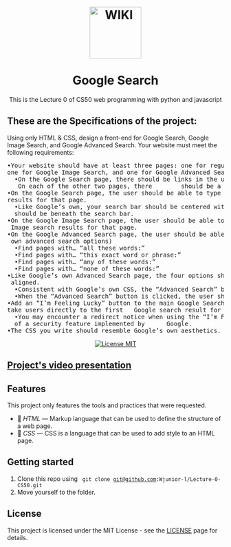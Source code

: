 <h1 align="center">
<br>
  <img src="https://img.icons8.com/external-justicon-lineal-color-justicon/256/external-google-social-media-justicon-lineal-color-justicon.png" alt="WIKI" width="120">
<br>
<br>
Google Search
</h1>

<p align="center">This is the Lecture 0 of CS50 web programming with python and javascript</p>
<h2> These are the Specifications of the project: </h2>
<p>

Using only HTML & CSS, design a front-end for Google Search, Google Image Search, and Google Advanced Search.
Your website must meet the following requirements:

  <pre>
•Your website should have at least three pages: one for regular Google Search (which must be called index.html), 
one for Google Image Search, and one for Google Advanced Search.
  •On the Google Search page, there should be links in the upper-right of the page to go to Image Search or Advanced Search. 
   On each of the other two pages, there        should be a link in the upper-right to go back to Google Search.
•On the Google Search page, the user should be able to type in a query, click “Google Search”, and be taken to the Google search 
results for that page.
  •Like Google’s own, your search bar should be centered with rounded corners. The search button should also be centered, and 
  should be beneath the search bar.
•On the Google Image Search page, the user should be able to type in a query, click a search button, and be taken to the Google 
 Image search results for that page.
•On the Google Advanced Search page, the user should be able to provide input for the following four fields (taken from Google’s 
 own advanced search options)
  •Find pages with… “all these words:”
  •Find pages with… “this exact word or phrase:”
  •Find pages with… “any of these words:”
  •Find pages with… “none of these words:”
•Like Google’s own Advanced Search page, the four options should be stacked vertically, and all of the text fields should be left 
 aligned.
  •Consistent with Google’s own CSS, the “Advanced Search” button should be blue with white text.
  •When the “Advanced Search” button is clicked, the user should be taken to the search results page for their given query.
•Add an “I’m Feeling Lucky” button to the main Google Search page. Consistent with Google’s own behavior, clicking this link should 
take users directly to the first   Google search result for the query, bypassing the normal results page.
  •You may encounter a redirect notice when using the “I’m Feeling Lucky” button. Not to worry! This is an expected consequence 
  of a security feature implemented by      Google.
•The CSS you write should resemble Google’s own aesthetics.
</pre>

</p>
<p align="center">
  <a href="https://opensource.org/licenses/MIT">
    <img src="https://img.shields.io/badge/License-MIT-blue.svg" alt="License MIT">
  </a>
</p>

## [Project's video presentation](https://youtu.be/WN5BUtA0zIY)

## Features

This project only features the tools and practices that were requested.

- 🔶 *HTML* — Markup language that can be used to define the structure of a web page.
- 🔷 *CSS* — CSS is a language that can be used to add style to an HTML page.

## Getting started



1. Clone this repo using <code> git clone git@github.com:Wjunior-l/Lecture-0-CS50.git</code>
2. Move yourself to the folder.



## License

This project is licensed under the MIT License - see the [LICENSE](https://opensource.org/licenses/MIT) page for details.
